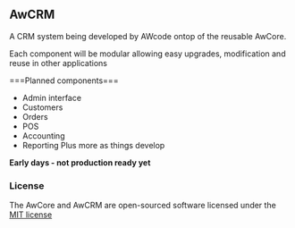 ## AwCRM

A CRM system being developed by AWcode ontop of the reusable AwCore.

Each component will be modular allowing easy upgrades, modification and reuse in other applications

===Planned components===
 - Admin interface
 - Customers
 - Orders
 - POS
 - Accounting
 - Reporting
Plus more as things develop

**Early days - not production ready yet**


### License

The AwCore and AwCRM are open-sourced software licensed under the [MIT license](http://opensource.org/licenses/MIT)
